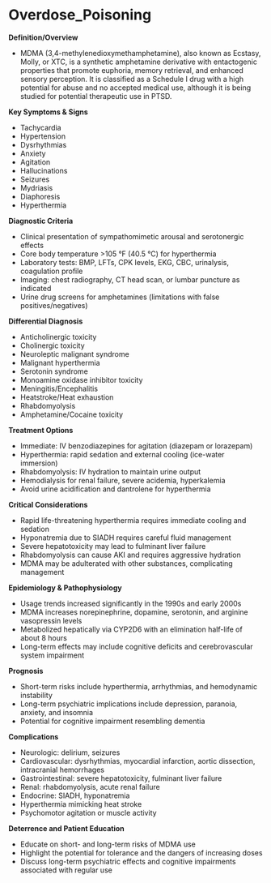 # Overdose_Poisoning

**Definition/Overview**
- MDMA (3,4-methylenedioxymethamphetamine), also known as Ecstasy, Molly, or XTC, is a synthetic amphetamine derivative with entactogenic properties that promote euphoria, memory retrieval, and enhanced sensory perception. It is classified as a Schedule I drug with a high potential for abuse and no accepted medical use, although it is being studied for potential therapeutic use in PTSD.

**Key Symptoms & Signs**
- Tachycardia
- Hypertension
- Dysrhythmias
- Anxiety
- Agitation
- Hallucinations
- Seizures
- Mydriasis
- Diaphoresis
- Hyperthermia

**Diagnostic Criteria**
- Clinical presentation of sympathomimetic arousal and serotonergic effects
- Core body temperature >105 °F (40.5 °C) for hyperthermia
- Laboratory tests: BMP, LFTs, CPK levels, EKG, CBC, urinalysis, coagulation profile
- Imaging: chest radiography, CT head scan, or lumbar puncture as indicated
- Urine drug screens for amphetamines (limitations with false positives/negatives)

**Differential Diagnosis**
- Anticholinergic toxicity
- Cholinergic toxicity
- Neuroleptic malignant syndrome
- Malignant hyperthermia
- Serotonin syndrome
- Monoamine oxidase inhibitor toxicity
- Meningitis/Encephalitis
- Heatstroke/Heat exhaustion
- Rhabdomyolysis
- Amphetamine/Cocaine toxicity

**Treatment Options**
- Immediate: IV benzodiazepines for agitation (diazepam or lorazepam)
- Hyperthermia: rapid sedation and external cooling (ice-water immersion)
- Rhabdomyolysis: IV hydration to maintain urine output
- Hemodialysis for renal failure, severe acidemia, hyperkalemia
- Avoid urine acidification and dantrolene for hyperthermia

**Critical Considerations**
- Rapid life-threatening hyperthermia requires immediate cooling and sedation
- Hyponatremia due to SIADH requires careful fluid management
- Severe hepatotoxicity may lead to fulminant liver failure
- Rhabdomyolysis can cause AKI and requires aggressive hydration
- MDMA may be adulterated with other substances, complicating management

**Epidemiology & Pathophysiology**
- Usage trends increased significantly in the 1990s and early 2000s
- MDMA increases norepinephrine, dopamine, serotonin, and arginine vasopressin levels
- Metabolized hepatically via CYP2D6 with an elimination half-life of about 8 hours
- Long-term effects may include cognitive deficits and cerebrovascular system impairment

**Prognosis**
- Short-term risks include hyperthermia, arrhythmias, and hemodynamic instability
- Long-term psychiatric implications include depression, paranoia, anxiety, and insomnia
- Potential for cognitive impairment resembling dementia

**Complications**
- Neurologic: delirium, seizures
- Cardiovascular: dysrhythmias, myocardial infarction, aortic dissection, intracranial hemorrhages
- Gastrointestinal: severe hepatotoxicity, fulminant liver failure
- Renal: rhabdomyolysis, acute renal failure
- Endocrine: SIADH, hyponatremia
- Hyperthermia mimicking heat stroke
- Psychomotor agitation or muscle activity

**Deterrence and Patient Education**
- Educate on short- and long-term risks of MDMA use
- Highlight the potential for tolerance and the dangers of increasing doses
- Discuss long-term psychiatric effects and cognitive impairments associated with regular use